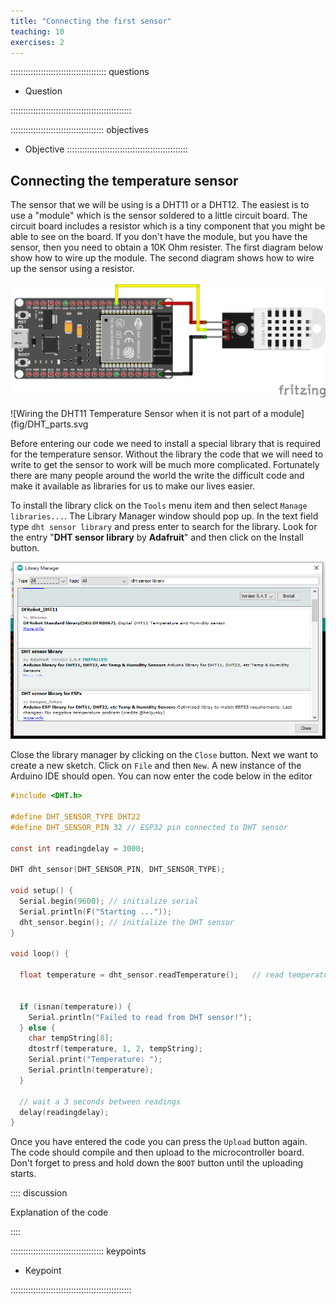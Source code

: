 ```yaml
---
title: "Connecting the first sensor"
teaching: 10
exercises: 2
---
```


:::::::::::::::::::::::::::::::::::::: questions 

- Question

::::::::::::::::::::::::::::::::::::::::::::::::

::::::::::::::::::::::::::::::::::::: objectives

- Objective
::::::::::::::::::::::::::::::::::::::::::::::::

## Connecting the temperature sensor

The sensor that we will be using is a DHT11 or a DHT12. The easiest is to use a "module" which is the sensor soldered to a little circuit board. The circuit board includes a resistor which is a tiny component that you might be able to see on the board. If you don't have the module, but you have the sensor, then you need to obtain a 10K Ohm resister. The first diagram below show how to wire up the module. The second diagram shows how to wire up the sensor using a resistor.

![Temperature Sensor module (DHT22) ](fig/DHT22.png)

![Wiring the DHT11 Temperature Sensor when it is not part of a module](fig/DHT_parts.svg

Before entering our code we need to install a special library that is required for the temperature sensor. Without the library the code that we will need to write to get the sensor to work will be much more complicated. Fortunately there are many people around the world the write the difficult code and make it available as libraries for us to make our lives easier.

To install the library click on the `Tools` menu item and then select `Manage libraries...`. The Library Manager window should pop up. In the text field type `dht sensor library` and press enter to search for the library. Look for the entry "**DHT sensor library** by **Adafruit**" and then click on the Install button.

![Library Manager](fig/librarymanager.png)

Close the library manager by clicking on the `Close` button. Next we want to create a new sketch. Click on `File` and then `New`. A new instance of the Arduino IDE should open. You can now enter the code below in the editor


```c
#include <DHT.h>

#define DHT_SENSOR_TYPE DHT22
#define DHT_SENSOR_PIN 32 // ESP32 pin connected to DHT sensor

const int readingdelay = 3000;

DHT dht_sensor(DHT_SENSOR_PIN, DHT_SENSOR_TYPE);

void setup() {
  Serial.begin(9600); // initialize serial
  Serial.println(F("Starting ..."));
  dht_sensor.begin(); // initialize the DHT sensor
}

void loop() {

  float temperature = dht_sensor.readTemperature();   // read temperature in Celsius


  if (isnan(temperature)) {
    Serial.println("Failed to read from DHT sensor!");
  } else {
    char tempString[8];
    dtostrf(temperature, 1, 2, tempString);
    Serial.print("Temperature: ");
    Serial.println(temperature);
  }

  // wait a 3 seconds between readings
  delay(readingdelay);
}

```

Once you have entered the code you can press the `Upload` button again. The code should compile and then upload to the microcontroller board. Don't forget to press and hold down the `BOOT` button until the uploading starts.

:::: discussion

Explanation of the code

::::

::::::::::::::::::::::::::::::::::::: keypoints 

- Keypoint

::::::::::::::::::::::::::::::::::::::::::::::::

[r-markdown]: https://rmarkdown.rstudio.com/
